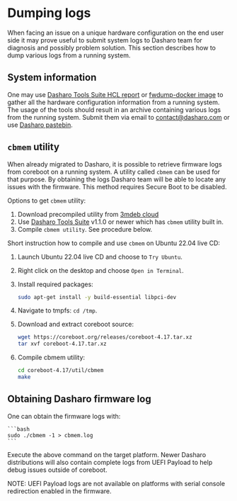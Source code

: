 # Dumping logs

When facing an issue on a unique hardware configuration on the end user side it
may prove useful to submit system logs to Dasharo team for diagnosis and
possibly problem solution. This section describes how to dump various logs from
a running system.

## System information

One may use [Dasharo Tools Suite HCL report](https://docs.dasharo.com/dasharo-tools-suite/documentation#hcl-report)
or [fwdump-docker image](https://github.com/3mdeb/fwdump-docker) to
gather all the hardware configuration information from a running system. The
usage of the tools should result in an archive containing various logs from the
running system. Submit them via email to [contact@dasharo.com](mailto:contact@dasharo.com)
or use [Dasharo pastebin](https://paste.dasharo.com/).

## `cbmem` utility

When already migrated to Dasharo, it is possible to retrieve firmware logs from
coreboot on a running system. A utility called `cbmem` can be used for that
purpose. By obtaining the logs Dasharo team will be able to locate any issues
with the firmware. This method requires Secure Boot to be disabled.

Options to get `cbmem` utility:

1. Download precompiled utility from [3mdeb cloud](https://cloud.3mdeb.com/index.php/s/zTqkJQdNtJDo5Nd/download)
2. Use [Dasharo Tools Suite](https://docs.dasharo.com/dasharo-tools-suite/releases#v110)
   v1.1.0 or newer which has `cbmem` utility built in.
3. Compile `cbmem utility`. See procedure below.

Short instruction how to compile and use `cbmem` on Ubuntu 22.04 live CD:

1. Launch Ubuntu 22.04 live CD and choose to `Try Ubuntu`.
2. Right click on the desktop and choose `Open in Terminal`.
3. Install required packages:

    ```bash
    sudo apt-get install -y build-essential libpci-dev
    ```

4. Navigate to tmpfs: `cd /tmp`.
5. Download and extract coreboot source:

    ```bash
    wget https://coreboot.org/releases/coreboot-4.17.tar.xz
    tar xvf coreboot-4.17.tar.xz
    ```

6. Compile cbmem utility:

    ```bash
    cd coreboot-4.17/util/cbmem
    make
    ```

## Obtaining Dasharo firmware log

One can obtain the firmware logs with:

    ```bash
    sudo ./cbmem -1 > cbmem.log
    ```

Execute the above command on the target platform. Newer Dasharo distributions
will also contain complete logs from UEFI Payload to help debug issues outside
of coreboot.

NOTE: UEFI Payload logs are not available on platforms with serial console
redirection enabled in the firmware.
